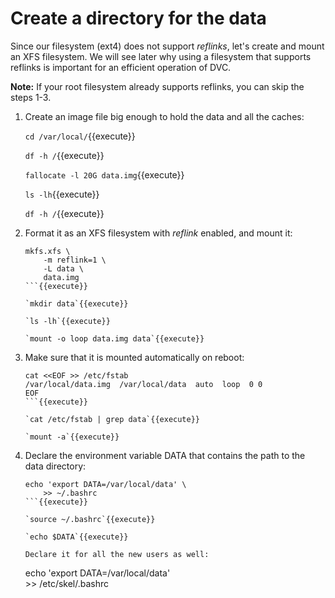# Create a directory for the data

Since our filesystem (ext4) does not support _reflinks_, let's create
and mount an XFS filesystem. We will see later why using a filesystem
that supports reflinks is important for an efficient operation of DVC.

**Note:** If your root filesystem already supports reflinks, you can
skip the steps 1-3.

1. Create an image file big enough to hold the data and all the
   caches:

   `cd /var/local/`{{execute}}
   
   `df -h /`{{execute}}
   
   `fallocate -l 20G data.img`{{execute}}
   
   `ls -lh`{{execute}}

   `df -h /`{{execute}}
   
2. Format it as an XFS filesystem with _reflink_ enabled, and mount it:

   ```
   mkfs.xfs \
       -m reflink=1 \
       -L data \
       data.img
   ```{{execute}}

   `mkdir data`{{execute}}
   
   `ls -lh`{{execute}}
   
   `mount -o loop data.img data`{{execute}}
   
3. Make sure that it is mounted automatically on reboot:

   ```
   cat <<EOF >> /etc/fstab
   /var/local/data.img  /var/local/data  auto  loop  0 0
   EOF
   ```{{execute}}
   
   `cat /etc/fstab | grep data`{{execute}}
   
   `mount -a`{{execute}}

4. Declare the environment variable DATA that contains the path to the
   data directory:

   ```
   echo 'export DATA=/var/local/data' \
       >> ~/.bashrc
   ```{{execute}}
   
   `source ~/.bashrc`{{execute}}
   
   `echo $DATA`{{execute}}
   
   Declare it for all the new users as well:

   ```
   echo 'export DATA=/var/local/data' \
       >> /etc/skel/.bashrc
   ```{{execute}}
   
